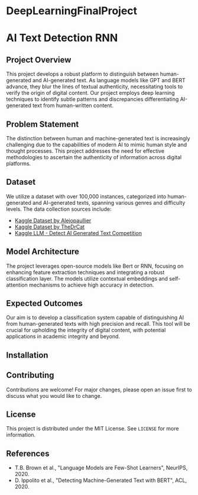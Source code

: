 ﻿# DeepLearningFinalProject

# AI Text Detection RNN

## Project Overview
This project develops a robust platform to distinguish between human-generated and AI-generated text. As language models like GPT and BERT advance, they blur the lines of textual authenticity, necessitating tools to verify the origin of digital content. Our project employs deep learning techniques to identify subtle patterns and discrepancies differentiating AI-generated text from human-written content.

## Problem Statement
The distinction between human and machine-generated text is increasingly challenging due to the capabilities of modern AI to mimic human style and thought processes. This project addresses the need for effective methodologies to ascertain the authenticity of information across digital platforms.

## Dataset
We utilize a dataset with over 100,000 instances, categorized into human-generated and AI-generated texts, spanning various genres and difficulty levels. The data collection sources include:
- [Kaggle Dataset by Alejopaullier](https://www.kaggle.com/datasets/alejopaullier/argugpt)
- [Kaggle Dataset by TheDrCat](https://www.kaggle.com/datasets/thedrcat/daigt-proper-train-dataset/)
- [Kaggle LLM - Detect AI Generated Text Competition](https://www.kaggle.com/competitions/llm-detect-ai-generated-text/data)

## Model Architecture
The project leverages open-source models like Bert or RNN, focusing on enhancing feature extraction techniques and integrating a robust classification layer. The models utilize contextual embeddings and self-attention mechanisms to achieve high accuracy in detection.

## Expected Outcomes
Our aim is to develop a classification system capable of distinguishing AI from human-generated texts with high precision and recall. This tool will be crucial for upholding the integrity of digital content, with potential applications in academic integrity and beyond.

## Installation

## Contributing
Contributions are welcome! For major changes, please open an issue first to discuss what you would like to change.

## License
This project is distributed under the MIT License. See `LICENSE` for more information.

## References
- T.B. Brown et al., "Language Models are Few-Shot Learners", NeurIPS, 2020.
- D. Ippolito et al., "Detecting Machine-Generated Text with BERT", ACL, 2020.

